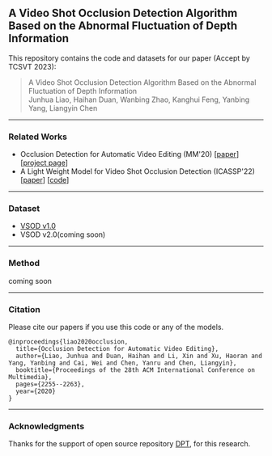 ## A Video Shot Occlusion Detection Algorithm Based on the Abnormal Fluctuation of Depth Information

This repository contains the code and datasets for our paper (Accept by TCSVT 2023):

> A Video Shot Occlusion Detection Algorithm Based on the Abnormal Fluctuation of Depth Information  
> Junhua Liao, Haihan Duan, Wanbing Zhao, Kanghui Feng, Yanbing Yang, Liangyin Chen

***
### Related Works
- Occlusion Detection for Automatic Video Editing (MM'20)
[[paper](https://junhua-liao.github.io/Occlusion-Detection/Occlusion%20Detection%20for%20Automatic%20Video%20Editing.pdf)]
[[project page](https://junhua-liao.github.io/Occlusion-Detection/)]
- A Light Weight Model for Video Shot Occlusion Detection (ICASSP'22)
[[paper](https://seaxiaod.gitee.io/publications/2022/ICASSP2022.pdf)]
[[code]([https://junhua-liao.github.io/Occlusion-Detection/](https://github.com/Junhua-Liao/ICASSP22-OcclusionDetection))]

***
### Dataset 

- [VSOD v1.0](https://junhua-liao.github.io/Occlusion-Detection/)
- VSOD v2.0(coming soon)

***
### Method

coming soon

***
### Citation

Please cite our papers if you use this code or any of the models. 
```
@inproceedings{liao2020occlusion,
  title={Occlusion Detection for Automatic Video Editing},
  author={Liao, Junhua and Duan, Haihan and Li, Xin and Xu, Haoran and Yang, Yanbing and Cai, Wei and Chen, Yanru and Chen, Liangyin},
  booktitle={Proceedings of the 28th ACM International Conference on Multimedia},
  pages={2255--2263},
  year={2020}
}
```

***
### Acknowledgments
Thanks for the support of open source repository [DPT](https://github.com/isl-org/DPT), for this research.


